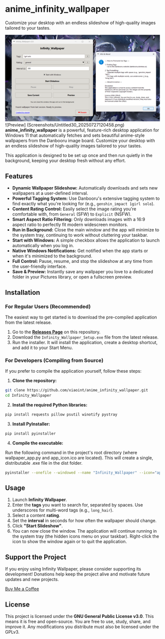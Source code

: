 # anime_infinity_wallpaper
 Customize your desktop with an endless slideshow of high-quality images tailored to your tastes.
 
![Preview](Screenshots/IMG_20250727_120206_406.png)
![Preview]
(Screenshots/Untitled30_20250727120458.png)
**anime_infinity_wallpaper** is a powerful, feature-rich desktop application for Windows 11 that automatically fetches and sets beautiful anime-style wallpapers from the Danbooru image board. Customize your desktop with an endless slideshow of high-quality images tailored to your tastes.

This application is designed to be set up once and then run quietly in the background, keeping your desktop fresh without any effort.

## Features

* **Dynamic Wallpaper Slideshow:** Automatically downloads and sets new wallpapers at a user-defined interval.
* **Powerful Tagging System:** Use Danbooru's extensive tagging system to find exactly what you're looking for (e.g., `genshin_impact 1girl solo`).
* **Content Rating Control:** Easily select the image rating you're comfortable with, from `General` (SFW) to `Explicit` (NSFW).
* **Smart Aspect Ratio Filtering:** Only downloads images with a 16:9 aspect ratio to perfectly fit modern widescreen monitors.
* **Run in Background:** Close the main window and the app will minimize to the system tray, continuing to work without cluttering your taskbar.
* **Start with Windows:** A simple checkbox allows the application to launch automatically when you log in.
* **Native Windows Notifications:** Get notified when the app starts or when it's minimized to the background.
* **Full Control:** Pause, resume, and stop the slideshow at any time from the user-friendly interface.
* **Save & Preview:** Instantly save any wallpaper you love to a dedicated folder in your Pictures library, or open a fullscreen preview.

## Installation

### For Regular Users (Recommended)

The easiest way to get started is to download the pre-compiled application from the latest release.

1. Go to the **[Releases Page](https://github.com/xiaoint/anime_infinity_wallpaper/releases/tag/v1.0_Release)** on this repository.
2. Download the `Infinity_Wallpaper_Setup.exe` file from the latest release.
3. Run the installer. It will install the application, create a desktop shortcut, and add it to your Start Menu.

### For Developers (Compiling from Source)

If you prefer to compile the application yourself, follow these steps:

1. **Clone the repository:**

```bash
git clone https://github.com/xiaoint/anime_infinity_wallpaper.git
cd Infinity_Wallpaper
```

2. **Install the required Python libraries:**

```bash
pip install requests pillow psutil winotify pystray
```

3. **Install PyInstaller:**

```bash
pip install pyinstaller
```

4. **Compile the executable:**

Run the following command in the project's root directory (where wallpaper_app.py and app_icon.ico are located). This will create a single, distributable .exe file in the dist folder.

```bash
pyinstaller --onefile --windowed --name "Infinity_Wallpaper" --icon="app_icon.ico" wallpaper_app.py
```

## Usage

1. Launch **Infinity Wallpaper**.
2. Enter the **tags** you want to search for, separated by spaces. Use underscores for multi-word tags (e.g., `long_hair`).
3. Select a content **rating**.
4. Set the **interval** in seconds for how often the wallpaper should change.
5. Click **"Start Slideshow"**.
6. You can now close the window. The application will continue running in the system tray (the hidden icons menu on your taskbar). Right-click the icon to show the window again or to quit the application.

## Support the Project

If you enjoy using Infinity Wallpaper, please consider supporting its development! Donations help keep the project alive and motivate future updates and new projects.

<a href="https://coff.ee/XiaoInt" target="_blank">Buy Me a Coffee</a>

## License

This project is licensed under the **GNU General Public License v3.0**. This means it is free and open-source. You are free to use, study, share, and improve it. Any modifications you distribute must also be licensed under the GPLv3.
